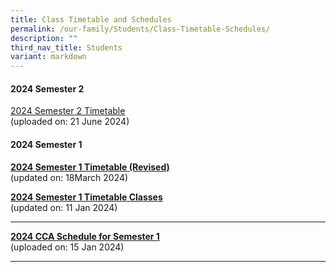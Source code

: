 ```yaml
---
title: Class Timetable and Schedules
permalink: /our-family/Students/Class-Timetable-Schedules/
description: ""
third_nav_title: Students
variant: markdown
---
```

#### **2024 Semester 2**
[2024 Semester 2 Timetable ](/files/Students/Class%20Timetable%20Schedules/2024_Sem_2_Timetable___Classes.pdf)<br>(uploaded on: 21 June 2024)<br>

#### **2024 Semester 1**
**[2024 Semester 1 Timetable (Revised)](/files/Students/Class%20Timetable%20Schedules/2024_Sem_1_Timetable___Classes__Revised___18_Mar_2024_.pdf)**<br>(updated on: 18March 2024)<br>

**[2024 Semester 1 Timetable Classes](/files/Students/Class%20Timetable%20Schedules/2024_Sem_1_Timetable___Classes__Revised___11_Jan_2024_.pdf)**<br>(updated on: 11 Jan 2024)<br>

---
**[2024 CCA Schedule for Semester 1](/files/Students/Class%20Timetable%20Schedules/2024_cca_schedule____sem_1__final_.pdf)**<br>(uploaded on: 15 Jan 2024)<br>

---